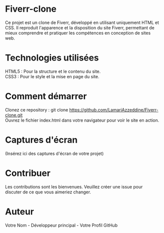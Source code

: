# Fiverr-clone
Ce projet est un clone de Fiverr, développé en utilisant uniquement HTML et CSS. Il reproduit l'apparence et la disposition du site Fiverr, permettant de mieux comprendre et pratiquer les compétences en conception de sites web.

# Technologies utilisées
HTML5 : Pour la structure et le contenu du site.  
CSS3 : Pour le style et la mise en page du site.

# Comment démarrer
Clonez ce repository : git clone https://github.com/LamariAzzeddine/Fiverr-clone.git   
Ouvrez le fichier index.html dans votre navigateur pour voir le site en action.

# Captures d'écran
(Insérez ici des captures d'écran de votre projet)

# Contribuer
Les contributions sont les bienvenues. Veuillez créer une issue pour discuter de ce que vous aimeriez changer.

# Auteur
Votre Nom - Développeur principal - Votre Profil GitHub
